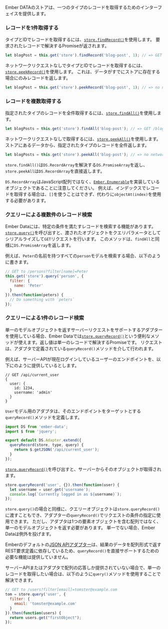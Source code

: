 <!--
The Ember Data store provides an interface for retrieving records of a single type.
-->

Ember DATAのストアは、一つのタイプのレコードを取得するためのインターフェイスを提供します。

<!--
### Retrieving a Single Record
-->

### レコードを1件取得する

<!--
Use [`store.findRecord()`](https://www.emberjs.com/api/ember-data/release/classes/DS.Store/methods/findRecord?anchor=findRecord) to retrieve a record by its type and ID.
This will return a promise that fulfills with the requested record:
-->

タイプとIDでレコードを取得するには、[`store.findRecord()`](https://www.emberjs.com/api/ember-data/release/classes/DS.Store/methods/findRecord?anchor=findRecord)を使用します。
要求されたレコードで解決するPromiseが返されます。

```javascript
let blogPost = this.get('store').findRecord('blog-post', 1); // => GET /blog-posts/1
```

<!--
Use [`store.peekRecord()`](https://www.emberjs.com/api/ember-data/release/classes/DS.Store/methods/findRecord?anchor=peekRecord) to retrieve a record by its type and ID, without making a network request.
This will return the record only if it is already present in the store:
-->

ネットワークリクエストなしでタイプとIDでレコードを取得するには、[`store.peekRecord()`](https://www.emberjs.com/api/ember-data/release/classes/DS.Store/methods/findRecord?anchor=peekRecord)を使用します。
これは、データがすでにストアに存在する場合にのみレコードを返します。

```javascript
let blogPost = this.get('store').peekRecord('blog-post', 1); // => no network request
```

<!--
### Retrieving Multiple Records
-->

### レコードを複数取得する

<!--
Use [`store.findAll()`](https://www.emberjs.com/api/ember-data/release/classes/DS.Store/methods/findAll?anchor=findAll) to retrieve all of the records for a given type:
-->

指定されたタイプのレコードを全件取得するには、[`store.findAll()`](https://www.emberjs.com/api/ember-data/release/classes/DS.Store/methods/findAll?anchor=findAll)を使用します。

```javascript
let blogPosts = this.get('store').findAll('blog-post'); // => GET /blog-posts
```

<!--
Use [`store.peekAll()`](http://emberjs.com/api/data/classes/DS.Store.html#method_peekAll) to retrieve all of the records for a given type that are already loaded into the store, without making a network request:
-->

ネットワークリクエストなしで取得するには、[`store.peekAll()`](http://emberjs.com/api/data/classes/DS.Store.html#method_peekAll)を使用します。
ストアにあるデータから、指定されたタイプのレコードを全件返します。

```javascript
let blogPosts = this.get('store').peekAll('blog-post'); // => no network request
```

<!--
`store.findAll()` returns a `DS.PromiseArray` that fulfills to a `DS.RecordArray` and `store.peekAll` directly returns a `DS.RecordArray`.
-->

`store.findAll()`は`DS.RecordArray`を解決する`DS.PromiseArray`を返し、`store.peekAll`は`DS.RecordArray`を直接返します。

<!--
It's important to note that `DS.RecordArray` is not a JavaScript array, it's an object that implements [`Ember.Enumerable`](http://emberjs.com/api/classes/Ember.Enumerable.html).
This is important because, for example, if you want to retrieve records by index,
the `[]` notation will not work--you'll have to use `objectAt(index)` instead.
-->

`DS.RecordArray`はJavaScript配列ではなく、[`Ember.Enumerable`](http://emberjs.com/api/classes/Ember.Enumerable.html)を実装しているオブジェクトであることに注意してください。
例えば、インデックスでレコードを取得する場合は、`[]`を使うことはできず、代わりに`objectAt(index)`を使用する必要があります。

<!--
### Querying for Multiple Records
-->

### クエリーによる複数件のレコード検索

<!--
Ember Data provides the ability to query for records that meet certain criteria.
Calling [`store.query()`](https://www.emberjs.com/api/ember-data/release/classes/DS.Store/methods/query?anchor=query) will make a `GET` request with the passed object serialized as query params.
This method returns a `DS.PromiseArray` in the same way as `findAll`.
-->
Ember Dataには、特定の条件を満たすレコードを検索する機能があります。
[`store.query()`](https://www.emberjs.com/api/ember-data/release/classes/DS.Store/methods/query?anchor=query)を呼び出すと、渡されたオブジェクトをクエリパラメータとしてシリアルライズして`GET`リクエストを行います。
このメソッドは、`findAll`と同様に`DS.PromiseArray`を返します。

<!--
For example, we could search for all `person` models who have the name of
`Peter`:
-->

例えば、`Peter`の名前を持つすべての`person`モデルを検索する場合、以下のように書きます。

```javascript
// GET to /persons?filter[name]=Peter
this.get('store').query('person', {
  filter: {
    name: 'Peter'
  }
}).then(function(peters) {
  // Do something with `peters`
});
```

<!--
### Querying for A Single Record
-->

### クエリーによる1件のレコード検索

<!--
If you are using an adapter that supports server requests capable of returning a single model object,
Ember Data provides a convenience method [`store.queryRecord()`](https://www.emberjs.com/api/ember-data/release/classes/DS.Store/methods/query?anchor=queryRecord)that will return a promise that resolves with that single record.
The request is made via a method `queryRecord()` defined by the adapter.
-->

単一のモデルオブジェクトを返すサーバーリクエストをサポートするアダプターを使用している場合、Ember Dataでは[`store.queryRecord()`](https://www.emberjs.com/api/ember-data/release/classes/DS.Store/methods/query?anchor=queryRecord)という便利なメソッドが使えます。返し値は単一のレコードで解決するPromiseです。
リクエストは、アダプタで定義されている`queryRecord()`メソッドを介して行われます。

<!--
For example, if your server API provides an endpoint for the currently logged in user:
-->

例えば、サーバーAPIが現在ログインしているユーザーのエンドポイントを、以下にのように提供しているとします。


```text
// GET /api/current_user
{
  user: {
    id: 1234,
    username: 'admin'
  }
}
```

<!--
and the adapter for the `User` model defines a `queryRecord()` method that targets that endpoint:
-->

`User`モデル用のアダプタは、そのエンドポイントをターゲットとする`queryRecord()`メソッドを定義します。

```app/adapters/user.js
import DS from 'ember-data';
import $ from 'jquery';

export default DS.Adapter.extend({
  queryRecord(store, type, query) {
    return $.getJSON('/api/current_user');
  }
});
```

<!--
then calling [`store.queryRecord()`](https://www.emberjs.com/api/ember-data/release/classes/DS.Store/methods/query?anchor=queryRecord) will retrieve that object from the server:
-->

[`store.queryRecord()`](https://www.emberjs.com/api/ember-data/release/classes/DS.Store/methods/query?anchor=queryRecord)を呼び出すと、サーバーからそのオブジェクトが取得されます。

```javascript
store.queryRecord('user', {}).then(function(user) {
  let username = user.get('username');
  console.log(`Currently logged in as ${username}`);
});
```

<!--
As in the case of `store.query()`, a query object can also be passed to `store.queryRecord()` and is available for the adapter's `queryRecord()` to use to qualify the request.
However the adapter must return a single model object, not an array containing one element,
otherwise Ember Data will throw an exception.
-->

`store.query()`の場合と同様に、クエリーオブジェクトは`store.queryRecord()`に渡すこともでき、アダプターの`queryRecord()`でリクエストの条件の指定に使用できます。
ただし、アダプタは1つの要素オブジェクトを含む配列ではなく、単一のモデルオブジェクトを返す必要があります。
単一でない場合、Ember Dataは例外を投げます。

<!--
Note that Ember's default [JSON API adapter](https://www.emberjs.com/api/ember-data/release/classes/DS.JSONAPIAdapter) does not provide the functionality needed to support `queryRecord()` directly as it relies on REST request definitions that return result data in the form of an array.
-->

Emberのデフォルトの[JSON APIアダプター](https://www.emberjs.com/api/ember-data/release/classes/DS.JSONAPIAdapter)は、結果のデータを配列形式で返すREST要求定義に依存しているため、`queryRecord()`を直接サポートするための必要な機能は提供していません。

<!--
If your server API or your adapter only provides array responses but you wish to retrieve just a single record, you can alternatively use the `query()` method as follows:
-->

サーバーAPIまたはアダプタで配列の応答しか提供されていない場合で、単一のレコードを取得したい場合は、以下のように`query()`メソッドを使用することで解決できます。

```javascript
// GET to /users?filter[email]=tomster@example.com
tom = store.query('user', {
  filter: {
    email: 'tomster@example.com'
  }
}).then(function(users) {
  return users.get("firstObject");
});
```
